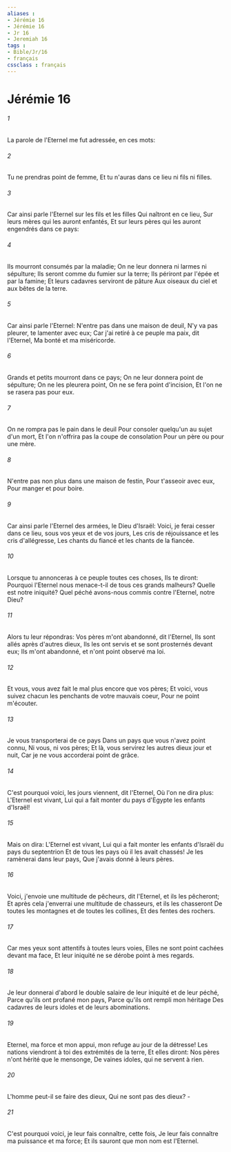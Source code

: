```yaml
---
aliases : 
- Jérémie 16
- Jérémie 16
- Jr 16
- Jeremiah 16
tags : 
- Bible/Jr/16
- français
cssclass : français
---
```


# Jérémie 16

###### 1
La parole de l'Eternel me fut adressée, en ces mots:
###### 2
Tu ne prendras point de femme, Et tu n'auras dans ce lieu ni fils ni filles.
###### 3
Car ainsi parle l'Eternel sur les fils et les filles Qui naîtront en ce lieu, Sur leurs mères qui les auront enfantés, Et sur leurs pères qui les auront engendrés dans ce pays:
###### 4
Ils mourront consumés par la maladie; On ne leur donnera ni larmes ni sépulture; Ils seront comme du fumier sur la terre; Ils périront par l'épée et par la famine; Et leurs cadavres serviront de pâture Aux oiseaux du ciel et aux bêtes de la terre.
###### 5
Car ainsi parle l'Eternel: N'entre pas dans une maison de deuil, N'y va pas pleurer, te lamenter avec eux; Car j'ai retiré à ce peuple ma paix, dit l'Eternel, Ma bonté et ma miséricorde.
###### 6
Grands et petits mourront dans ce pays; On ne leur donnera point de sépulture; On ne les pleurera point, On ne se fera point d'incision, Et l'on ne se rasera pas pour eux.
###### 7
On ne rompra pas le pain dans le deuil Pour consoler quelqu'un au sujet d'un mort, Et l'on n'offrira pas la coupe de consolation Pour un père ou pour une mère.
###### 8
N'entre pas non plus dans une maison de festin, Pour t'asseoir avec eux, Pour manger et pour boire.
###### 9
Car ainsi parle l'Eternel des armées, le Dieu d'Israël: Voici, je ferai cesser dans ce lieu, sous vos yeux et de vos jours, Les cris de réjouissance et les cris d'allégresse, Les chants du fiancé et les chants de la fiancée.
###### 10
Lorsque tu annonceras à ce peuple toutes ces choses, Ils te diront: Pourquoi l'Eternel nous menace-t-il de tous ces grands malheurs? Quelle est notre iniquité? Quel péché avons-nous commis contre l'Eternel, notre Dieu?
###### 11
Alors tu leur répondras: Vos pères m'ont abandonné, dit l'Eternel, Ils sont allés après d'autres dieux, Ils les ont servis et se sont prosternés devant eux; Ils m'ont abandonné, et n'ont point observé ma loi.
###### 12
Et vous, vous avez fait le mal plus encore que vos pères; Et voici, vous suivez chacun les penchants de votre mauvais coeur, Pour ne point m'écouter.
###### 13
Je vous transporterai de ce pays Dans un pays que vous n'avez point connu, Ni vous, ni vos pères; Et là, vous servirez les autres dieux jour et nuit, Car je ne vous accorderai point de grâce.
###### 14
C'est pourquoi voici, les jours viennent, dit l'Eternel, Où l'on ne dira plus: L'Eternel est vivant, Lui qui a fait monter du pays d'Egypte les enfants d'Israël!
###### 15
Mais on dira: L'Eternel est vivant, Lui qui a fait monter les enfants d'Israël du pays du septentrion Et de tous les pays où il les avait chassés! Je les ramènerai dans leur pays, Que j'avais donné à leurs pères.
###### 16
Voici, j'envoie une multitude de pêcheurs, dit l'Eternel, et ils les pêcheront; Et après cela j'enverrai une multitude de chasseurs, et ils les chasseront De toutes les montagnes et de toutes les collines, Et des fentes des rochers.
###### 17
Car mes yeux sont attentifs à toutes leurs voies, Elles ne sont point cachées devant ma face, Et leur iniquité ne se dérobe point à mes regards.
###### 18
Je leur donnerai d'abord le double salaire de leur iniquité et de leur péché, Parce qu'ils ont profané mon pays, Parce qu'ils ont rempli mon héritage Des cadavres de leurs idoles et de leurs abominations.
###### 19
Eternel, ma force et mon appui, mon refuge au jour de la détresse! Les nations viendront à toi des extrémités de la terre, Et elles diront: Nos pères n'ont hérité que le mensonge, De vaines idoles, qui ne servent à rien.
###### 20
L'homme peut-il se faire des dieux, Qui ne sont pas des dieux? -
###### 21
C'est pourquoi voici, je leur fais connaître, cette fois, Je leur fais connaître ma puissance et ma force; Et ils sauront que mon nom est l'Eternel.
